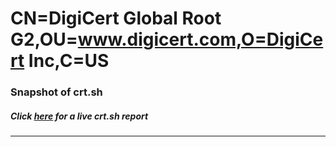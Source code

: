 # CN=DigiCert Global Root G2,OU=www.digicert.com,O=DigiCert Inc,C=US
### Snapshot of crt.sh
##### Click [here](https://crt.sh/?q=Serial_0DA9A10FD238F450555B6436D99F39A4) for a live crt.sh report

---
